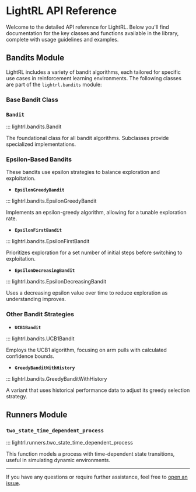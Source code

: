 # LightRL API Reference

Welcome to the detailed API reference for LightRL. Below you'll find documentation for the key classes and functions available in the library, complete with usage guidelines and examples.

## Bandits Module

LightRL includes a variety of bandit algorithms, each tailored for specific use cases in reinforcement learning environments. The following classes are part of the `lightrl.bandits` module:

### Base Bandit Class

### `Bandit`

::: lightrl.bandits.Bandit

The foundational class for all bandit algorithms. Subclasses provide specialized implementations.

### Epsilon-Based Bandits

These bandits use epsilon strategies to balance exploration and exploitation.

- **`EpsilonGreedyBandit`**

::: lightrl.bandits.EpsilonGreedyBandit

  Implements an epsilon-greedy algorithm, allowing for a tunable exploration rate.

- **`EpsilonFirstBandit`**

::: lightrl.bandits.EpsilonFirstBandit

  Prioritizes exploration for a set number of initial steps before switching to exploitation.

- **`EpsilonDecreasingBandit`**

::: lightrl.bandits.EpsilonDecreasingBandit

  Uses a decreasing epsilon value over time to reduce exploration as understanding improves.

### Other Bandit Strategies

- **`UCB1Bandit`**

::: lightrl.bandits.UCB1Bandit

  Employs the UCB1 algorithm, focusing on arm pulls with calculated confidence bounds.

- **`GreedyBanditWithHistory`**

::: lightrl.bandits.GreedyBanditWithHistory

  A variant that uses historical performance data to adjust its greedy selection strategy.

## Runners Module

### `two_state_time_dependent_process`

::: lightrl.runners.two_state_time_dependent_process

This function models a process with time-dependent state transitions, useful in simulating dynamic environments.

---

If you have any questions or require further assistance, feel free to [open an issue](https://github.com/detrin/lightrl/issues).